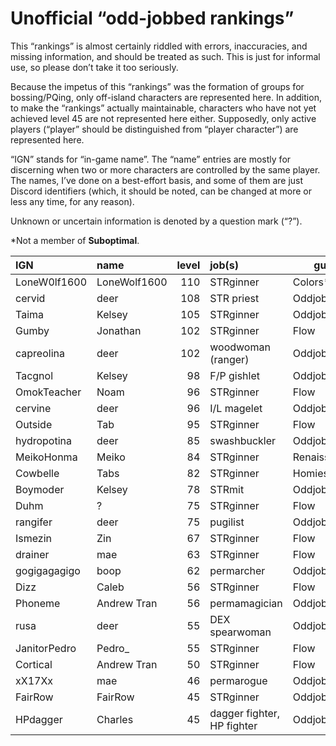 # Unofficial “odd-jobbed rankings”

This “rankings” is almost certainly riddled with errors, inaccuracies, and
missing information, and should be treated as such. This is just for informal
use, so please don’t take it too seriously.

Because the impetus of this “rankings” was the formation of groups for
bossing/PQing, only off-island characters are represented here. In addition, to
make the “rankings” actually maintainable, characters who have not yet achieved
level 45 are not represented here either. Supposedly, only active players
(“player” should be distinguished from “player character”) are represented
here.

“IGN” stands for “in-game name”. The “name” entries are mostly for discerning
when two or more characters are controlled by the same player. The names, I’ve
done on a best-effort basis, and some of them are just Discord identifiers
(which, it should be noted, can be changed at more or less any time, for any
reason).

Unknown or uncertain information is denoted by a question mark (“?”).

\*Not a member of <b>Suboptimal</b>.

| IGN          | name         | level | job(s)                     | guild         |
| :----------- | :----------- | ----: | :------------------------- | ------------- |
| LoneW0lf1600 | LoneWolf1600 |   110 | STRginner                  | Colors\*      |
| cervid       | deer         |   108 | STR priest                 | Oddjobs       |
| Taima        | Kelsey       |   105 | STRginner                  | Oddjobs       |
| Gumby        | Jonathan     |   102 | STRginner                  | Flow          |
| capreolina   | deer         |   102 | woodwoman (ranger)         | Oddjobs       |
| Tacgnol      | Kelsey       |    98 | F/P gishlet                | Oddjobs       |
| OmokTeacher  | Noam         |    96 | STRginner                  | Flow          |
| cervine      | deer         |    96 | I/L magelet                | Oddjobs       |
| Outside      | Tab          |    95 | STRginner                  | Flow          |
| hydropotina  | deer         |    85 | swashbuckler               | Oddjobs       |
| MeikoHonma   | Meiko        |    84 | STRginner                  | Renaissance\* |
| Cowbelle     | Tabs         |    82 | STRginner                  | Homies\*      |
| Boymoder     | Kelsey       |    78 | STRmit                     | Oddjobs       |
| Duhm         | ?            |    75 | STRginner                  | Flow          |
| rangifer     | deer         |    75 | pugilist                   | Oddjobs       |
| Ismezin      | Zin          |    67 | STRginner                  | Flow          |
| drainer      | mae          |    63 | STRginner                  | Flow          |
| gogigagagigo | boop         |    62 | permarcher                 | Oddjobs       |
| Dizz         | Caleb        |    56 | STRginner                  | Flow          |
| Phoneme      | Andrew Tran  |    56 | permamagician              | Oddjobs       |
| rusa         | deer         |    55 | DEX spearwoman             | Oddjobs       |
| JanitorPedro | Pedro\_      |    55 | STRginner                  | Flow          |
| Cortical     | Andrew Tran  |    50 | STRginner                  | Flow          |
| xX17Xx       | mae          |    46 | permarogue                 | Oddjobs       |
| FairRow      | FairRow      |    45 | STRginner                  | Oddjobs       |
| HPdagger     | Charles      |    45 | dagger fighter, HP fighter | Oddjobs       |
